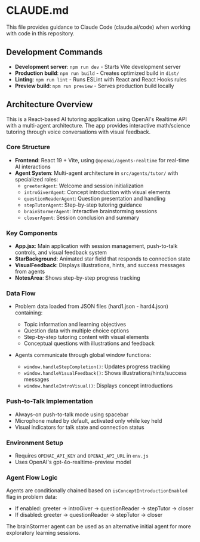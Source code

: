 # CLAUDE.md

This file provides guidance to Claude Code (claude.ai/code) when working with code in this repository.

## Development Commands

- **Development server**: `npm run dev` - Starts Vite development server
- **Production build**: `npm run build` - Creates optimized build in `dist/`
- **Linting**: `npm run lint` - Runs ESLint with React and React Hooks rules
- **Preview build**: `npm run preview` - Serves production build locally

## Architecture Overview

This is a React-based AI tutoring application using OpenAI's Realtime API with a multi-agent architecture. The app provides interactive math/science tutoring through voice conversations with visual feedback.

### Core Structure

- **Frontend**: React 19 + Vite, using `@openai/agents-realtime` for real-time AI interactions
- **Agent System**: Multi-agent architecture in `src/agents/tutor/` with specialized roles:
  - `greeterAgent`: Welcome and session initialization 
  - `introGiverAgent`: Concept introduction with visual elements
  - `questionReaderAgent`: Question presentation and handling
  - `stepTutorAgent`: Step-by-step tutoring guidance  
  - `brainStormerAgent`: Interactive brainstorming sessions
  - `closerAgent`: Session conclusion and summary

### Key Components

- **App.jsx**: Main application with session management, push-to-talk controls, and visual feedback system
- **StarBackground**: Animated star field that responds to connection state
- **VisualFeedback**: Displays illustrations, hints, and success messages from agents
- **NotesArea**: Shows step-by-step progress tracking

### Data Flow

- Problem data loaded from JSON files (hard1.json - hard4.json) containing:
  - Topic information and learning objectives
  - Question data with multiple choice options
  - Step-by-step tutoring content with visual elements
  - Conceptual questions with illustrations and feedback

- Agents communicate through global window functions:
  - `window.handleStepCompletion()`: Updates progress tracking
  - `window.handleVisualFeedback()`: Shows illustrations/hints/success messages
  - `window.handleIntroVisual()`: Displays concept introductions

### Push-to-Talk Implementation

- Always-on push-to-talk mode using spacebar
- Microphone muted by default, activated only while key held
- Visual indicators for talk state and connection status

### Environment Setup

- Requires `OPENAI_API_KEY` and `OPENAI_API_URL` in `env.js`
- Uses OpenAI's gpt-4o-realtime-preview model

### Agent Flow Logic

Agents are conditionally chained based on `isConceptIntroductionEnabled` flag in problem data:
- If enabled: greeter → introGiver → questionReader → stepTutor → closer
- If disabled: greeter → questionReader → stepTutor → closer

The brainStormer agent can be used as an alternative initial agent for more exploratory learning sessions.